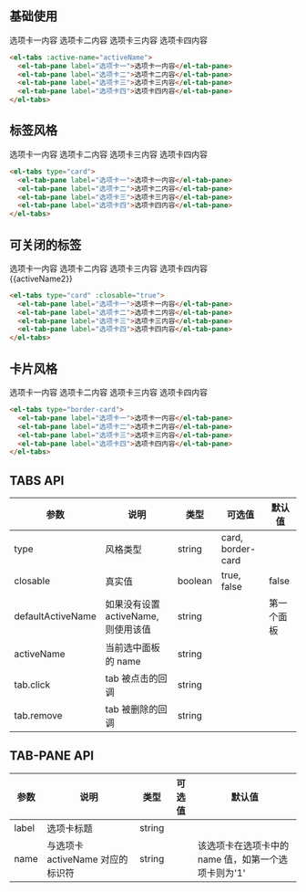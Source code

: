 <script>
  export default {
    data() {
      return {
        tabs: [{
          title: '选项卡一',
          content: '选项卡一内容'
        },{
          title: '选项卡二',
          content: '选项卡二内容'
        },{
          title: '选项卡三',
          content: '选项卡三内容'
        },{
          title: '选项卡四',
          content: '选项卡四内容'
        }],
        activeName: '3',
        activeName2: ''
      }
    }
  }
</script>
<style>
  .el-tabs {
    margin-bottom: 30px;
  }
</style>

## 基础使用

<div>
  <el-tabs :active-name="activeName">
    <el-tab-pane label="选项卡一">选项卡一内容</el-tab-pane>
    <el-tab-pane label="选项卡二">选项卡二内容</el-tab-pane>
    <el-tab-pane label="选项卡三">选项卡三内容</el-tab-pane>
    <el-tab-pane label="选项卡四">选项卡四内容</el-tab-pane>
  </el-tabs>
</div>

```html
<el-tabs :active-name="activeName">
  <el-tab-pane label="选项卡一">选项卡一内容</el-tab-pane>
  <el-tab-pane label="选项卡二">选项卡二内容</el-tab-pane>
  <el-tab-pane label="选项卡三">选项卡三内容</el-tab-pane>
  <el-tab-pane label="选项卡四">选项卡四内容</el-tab-pane>
</el-tabs>
```

## 标签风格

<div>
  <el-tabs type="card">
    <el-tab-pane label="选项卡一">选项卡一内容</el-tab-pane>
    <el-tab-pane label="选项卡二">选项卡二内容</el-tab-pane>
    <el-tab-pane label="选项卡三">选项卡三内容</el-tab-pane>
    <el-tab-pane label="选项卡四">选项卡四内容</el-tab-pane>
  </el-tabs>
</div>

```html
<el-tabs type="card">
  <el-tab-pane label="选项卡一">选项卡一内容</el-tab-pane>
  <el-tab-pane label="选项卡二">选项卡二内容</el-tab-pane>
  <el-tab-pane label="选项卡三">选项卡三内容</el-tab-pane>
  <el-tab-pane label="选项卡四">选项卡四内容</el-tab-pane>
</el-tabs>
```

## 可关闭的标签

<div>
  <el-tabs type="card" :closable="true">
    <el-tab-pane label="选项卡一">选项卡一内容</el-tab-pane>
    <el-tab-pane label="选项卡二">选项卡二内容</el-tab-pane>
    <el-tab-pane label="选项卡三">选项卡三内容</el-tab-pane>
    <el-tab-pane label="选项卡四">选项卡四内容</el-tab-pane>
  </el-tabs>
</div>
{{activeName2}}

```html
<el-tabs type="card" :closable="true">
  <el-tab-pane label="选项卡一">选项卡一内容</el-tab-pane>
  <el-tab-pane label="选项卡二">选项卡二内容</el-tab-pane>
  <el-tab-pane label="选项卡三">选项卡三内容</el-tab-pane>
  <el-tab-pane label="选项卡四">选项卡四内容</el-tab-pane>
</el-tabs>
```

## 卡片风格

<div>
  <el-tabs type="border-card">
    <el-tab-pane label="选项卡一">选项卡一内容</el-tab-pane>
    <el-tab-pane label="选项卡二">选项卡二内容</el-tab-pane>
    <el-tab-pane label="选项卡三">选项卡三内容</el-tab-pane>
    <el-tab-pane label="选项卡四">选项卡四内容</el-tab-pane>
  </el-tabs>
</div>

```html
<el-tabs type="border-card">
  <el-tab-pane label="选项卡一">选项卡一内容</el-tab-pane>
  <el-tab-pane label="选项卡二">选项卡二内容</el-tab-pane>
  <el-tab-pane label="选项卡三">选项卡三内容</el-tab-pane>
  <el-tab-pane label="选项卡四">选项卡四内容</el-tab-pane>
</el-tabs>
```

## TABS API
| 参数       | 说明     | 类型      | 可选值       | 默认值   |
|---------- |-------- |---------- |-------------  |-------- |
| type     | 风格类型   | string   | card, border-card  |         |
| closable  | 真实值   | boolean   | true, false |  false  |
| defaultActiveName  | 如果没有设置 activeName, 则使用该值 | string    |     | 第一个面板  |
| activeName  | 当前选中面板的 name  | string   |    |    |
| tab.click  | tab 被点击的回调  | string   |    |    |
| tab.remove  | tab 被删除的回调  | string   |    |    |

## TAB-PANE API
| 参数       | 说明     | 类型      | 可选值       | 默认值   |
|---------- |-------- |---------- |-------------  |-------- |
| label     | 选项卡标题   | string   |  |         |
| name       | 与选项卡 activeName 对应的标识符   | string   |  |  该选项卡在选项卡中的 name 值，如第一个选项卡则为'1'  |
